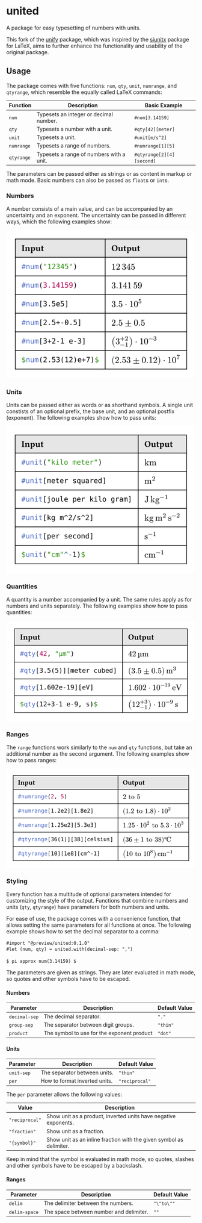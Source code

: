 # united
A package for easy typesetting of numbers with units.

This fork of the [unify](https://github.com/ChHecker/typst-unify) package, which was inspired by the [siunitx](https://ctan.org/pkg/siunitx) package for LaTeX, aims to further enhance the functionality and usability of the original package.

## Usage
The package comes with five functions: `num`, `qty`, `unit`, `numrange`, and `qtyrange`, which resemble the equally called LaTeX commands:

| Function   | Description                              | Basic Example            |
|------------|------------------------------------------|--------------------------|
| `num`      | Typesets an integer or decimal number.   | `#num[3.14159]`          |
| `qty`      | Typesets a number with a unit.           | `#qty[42][meter]`        |
| `unit`     | Typesets a unit.                         | `#unit[m/s^2]`           |
| `numrange` | Typesets a range of numbers.             | `#numrange[1][5]`        |
| `qtyrange` | Typesets a range of numbers with a unit. | `#qtyrange[2][4][second]`|

The parameters can be passed either as strings or as content in markup or math mode. Basic numbers can also be passed as `float`s or `int`s.

### Numbers
A number consists of a main value, and can be accompanied by an uncertainty and an exponent. The uncertainty can be passed in different ways, which the following examples show:

![Example of numbers](examples/numbers.svg)

### Units
Units can be passed either as words or as shorthand symbols. A single unit constists of an optional prefix, the base unit, and an optional postfix (exponent). The following examples show how to pass units:

![Example of units](examples/units.svg)

### Quantities
A quantity is a number accompanied by a unit. The same rules apply as for numbers and units separately. The following examples show how to pass quantities:

![Example of quantities](examples/quantities.svg)

### Ranges
The `range` functions work similarly to the `num` and `qty` functions, but take an additional number as the second argument. The following examples show how to pass ranges:

![Example of ranges](examples/ranges.svg)  

### Styling
Every function has a multitude of optional parameters intended for customizing the style of the output. Functions that combine numbers and units (`qty`, `qtyrange`) have parameters for both numbers and units.

For ease of use, the package comes with a convenience function, that allows setting the same parameters for all functions at once. The following example shows how to set the decimal separator to a comma:

```typ
#import "@preview/united:0.1.0"
#let (num, qty) = united.with(decimal-sep: ",")

$ pi approx num(3.14159) $
```

The parameters are given as strings. They are later evaluated in math mode, so quotes and other symbols have to be escaped.

#### Numbers

| Parameter     | Description                                | Default Value  |
|---------------|--------------------------------------------|----------------|
| `decimal-sep` | The decimal separator.                     | `"."`          |
| `group-sep`   | The separator between digit groups.        | `"thin"`       |
| `product`     | The symbol to use for the exponent product | `"dot"`        |

#### Units

| Parameter     | Description                                | Default Value  |
|---------------|--------------------------------------------|----------------|
| `unit-sep`    | The separator between units.               | `"thin"`       |
| `per`         | How to format inverted units.              | `"reciprocal"` |

The `per` parameter allows the following values:

| Value          | Description                                                         |
|----------------|---------------------------------------------------------------------|
| `"reciprocal"` | Show unit as a product, inverted units have negative exponents.     |
| `"fraction"`   | Show unit as a fraction.                                            |
| `"{symbol}"`   | Show unit as an inline fraction with the given symbol as delimiter. |

Keep in mind that the symbol is evaluated in math mode, so quotes, slashes and other symbols have to be escaped by a backslash.

#### Ranges

| Parameter     | Description                                | Default Value  |
|---------------|--------------------------------------------|----------------|
| `delim`       | The delimiter between the numbers.         | `"\"to\""`     |
| `delim-space` | The space between number and delimiter.    | `""`           |
